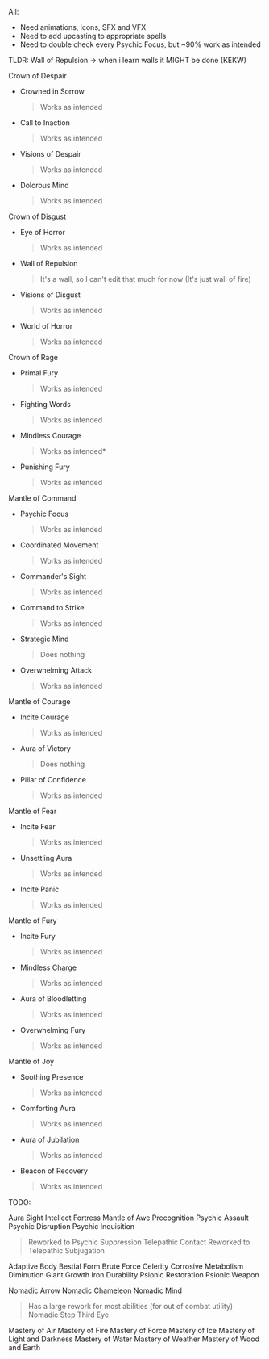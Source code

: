 All:
- Need animations, icons, SFX and VFX
- Need to add upcasting to appropriate spells
- Need to double check every Psychic Focus, but ~90% work as intended

TLDR:
Wall of Repulsion -> when i learn walls it MIGHT be done (KEKW)

Crown of Despair
 - Crowned in Sorrow
    > Works as intended
 - Call to Inaction
    > Works as intended
 - Visions of Despair
    > Works as intended
 - Dolorous Mind
    > Works as intended

Crown of Disgust
 - Eye of Horror
    > Works as intended
 - Wall of Repulsion
    > It's a wall, so I can't edit that much for now (It's just wall of fire)
 - Visions of Disgust
    > Works as intended
 - World of Horror
    > Works as intended

Crown of Rage
 - Primal Fury
    > Works as intended
 - Fighting Words
    > Works as intended
 - Mindless Courage
    > Works as intended*
 - Punishing Fury
    > Works as intended

Mantle of Command
 - Psychic Focus
    > Works as intended
 - Coordinated Movement
    > Works as intended
 - Commander's Sight
    > Works as intended
 - Command to Strike
    > Works as intended
 - Strategic Mind
    > Does nothing
 - Overwhelming Attack
    > Works as intended

Mantle of Courage
 - Incite Courage
    > Works as intended
 - Aura of Victory
    > Does nothing
 - Pillar of Confidence
    > Works as intended

Mantle of Fear
 - Incite Fear
    > Works as intended
 - Unsettling Aura
    > Works as intended
 - Incite Panic
    > Works as intended

Mantle of Fury
 - Incite Fury
    > Works as intended
 - Mindless Charge 
    > Works as intended
 - Aura of Bloodletting
    > Works as intended
 - Overwhelming Fury
    > Works as intended

Mantle of Joy
 - Soothing Presence
    > Works as intended
 - Comforting Aura
    > Works as intended
 - Aura of Jubilation
    > Works as intended
 - Beacon of Recovery
    > Works as intended

TODO:

Aura Sight
Intellect Fortress
Mantle of Awe
Precognition
Psychic Assault
Psychic Disruption
Psychic Inquisition
 > Reworked to Psychic Suppression
Telepathic Contact
 > Reworked to Telepathic Subjugation

Adaptive Body
Bestial Form
Brute Force
Celerity
Corrosive Metabolism
Diminution
Giant Growth
Iron Durability
Psionic Restoration
Psionic Weapon

Nomadic Arrow
Nomadic Chameleon
Nomadic Mind
 > Has a large rework for most abilities (for out of combat utility)
Nomadic Step
Third Eye

Mastery of Air
Mastery of Fire
Mastery of Force
Mastery of Ice
Mastery of Light and Darkness
Mastery of Water
Mastery of Weather
Mastery of Wood and Earth